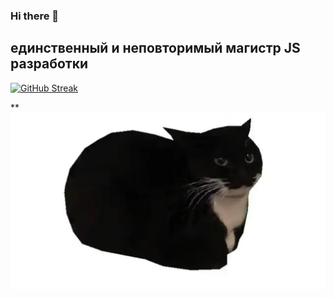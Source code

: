 ### Hi there 👋
<h2 font-weight = 'bolder'>единственный и неповторимый магистр JS разработки </h2>

[![GitHub Streak](https://github-readme-streak-stats.herokuapp.com/?user=LAZENGANNN)](https://git.io/streak-stats)

**<img src= "https://github.com/LAZENGANNN/LAZENGANNN/blob/main/maxwell.png?raw=true" alt="альтернативный текст">




<!--
**LAZENGANNN/LAZENGANNN** is a ✨ _special_ ✨ repository because its `README.md` (this file) appears on your GitHub profile.

Here are some ideas to get you started:

- 🔭 I’m currently working on ...
- 🌱 I’m currently learning ...
- 👯 I’m looking to collaborate on ...
- 🤔 I’m looking for help with ...
- 💬 Ask me about ...
- 📫 How to reach me: ...
- 😄 Pronouns: ...
- ⚡ Fun fact: ...
-->
